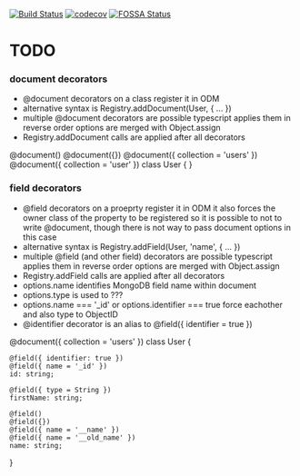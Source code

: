 [![Build Status](https://travis-ci.com/Aggtaa/mongoodm.svg?branch=master)](https://travis-ci.com/Aggtaa/mongoodm) [![codecov](https://codecov.io/gh/Aggtaa/mongoodm/branch/master/graph/badge.svg?token=rXv6mqf2jd)](https://codecov.io/gh/Aggtaa/mongoodm) [![FOSSA Status](https://app.fossa.com/api/projects/git%2Bgithub.com%2FAggtaa%2Fmongoodm.svg?type=shield)](https://app.fossa.com/projects/git%2Bgithub.com%2FAggtaa%2Fmongoodm?ref=badge_shield)

# TODO
### document decorators
* @document decorators on a class register it in ODM
* alternative syntax is Registry.addDocument(User, { ... })
* multiple @document decorators are possible 
  typescript applies them in reverse order
  options are merged with Object.assign
* Registry.addDocument calls are applied after all decorators

@document()
@document({})
@document({ collection = 'users' })
@document({ collection = 'user' })
class User {
}

### field decorators
* @field decorators on a proeprty register it in ODM
  it also forces the owner class of the property to be registered
  so it is possible to not to write @document, though there is not
  way to pass document options in this case
* alternative syntax is Registry.addField(User, 'name', { ... })
* multiple @field (and other field) decorators are possible 
  typescript applies them in reverse order
  options are merged with Object.assign
* Registry.addField calls are applied after all decorators
* options.name identifies MongoDB field name within document
* options.type is used to ???
* options.name === '_id' or options.identifier === true
  force eachother and also type to ObjectID
* @identifier decorator is an alias to @field({ identifier = true })

@document({ collection = 'users' })
class User {

    @field({ identifier: true })
    @field({ name = '_id' })
    id: string;

    @field({ type = String })
    firstName: string;

    @field()
    @field({})
    @field({ name = '__name' })
    @field({ name = '__old_name' })
    name: string;
}

